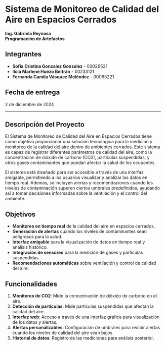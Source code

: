 # Sistema de Monitoreo de Calidad del Aire en Espacios Cerrados

**Ing. Gabriela Reynosa**  
**Programación de Artefactos**

## Integrantes
- **Sofia Cristina Gonzalez Gonzalez** - 00026521
- **Ilcia Marlene Huezo Beltrán** - 00233121
- **Fernanda Camila Vásquez Meléndez** - 00065221

## Fecha de entrega
2 de diciembre de 2024

---

## Descripción del Proyecto

El Sistema de Monitoreo de Calidad del Aire en Espacios Cerrados tiene como objetivo proporcionar una solución tecnológica para la medición y monitoreo de la calidad del aire dentro de ambientes cerrados. Este sistema es capaz de registrar diferentes parámetros de calidad del aire, como la concentración de dióxido de carbono (CO2), partículas suspendidas, y otros gases contaminantes que puedan afectar la salud de los ocupantes.

El sistema está diseñado para ser accesible a través de una interfaz amigable, permitiendo a los usuarios visualizar y analizar los datos en tiempo real. Además, se incluyen alertas y recomendaciones cuando los niveles de contaminación superen ciertos umbrales predefinidos, ayudando así a tomar decisiones informadas sobre la ventilación y el control del ambiente.

## Objetivos

- **Monitoreo en tiempo real** de la calidad del aire en espacios cerrados.
- **Generación de alertas** cuando los niveles de contaminantes sean peligrosos para la salud.
- **Interfaz amigable** para la visualización de datos en tiempo real y análisis histórico.
- **Integración de sensores** para la medición de gases y partículas suspendidas.
- **Recomendaciones automáticas** sobre ventilación y control de calidad del aire.

## Funcionalidades

1. **Monitoreo de CO2**: Mide la concentración de dióxido de carbono en el aire.
2. **Detección de partículas**: Mide partículas suspendidas que afectan la calidad del aire.
3. **Interfaz web**: Acceso a través de una interfaz gráfica para visualización de los datos y alertas.
4. **Alertas personalizables**: Configuración de umbrales para recibir alertas cuando los niveles de calidad del aire sean bajos.
5. **Historial de datos**: Registro de las mediciones para análisis posterior.

